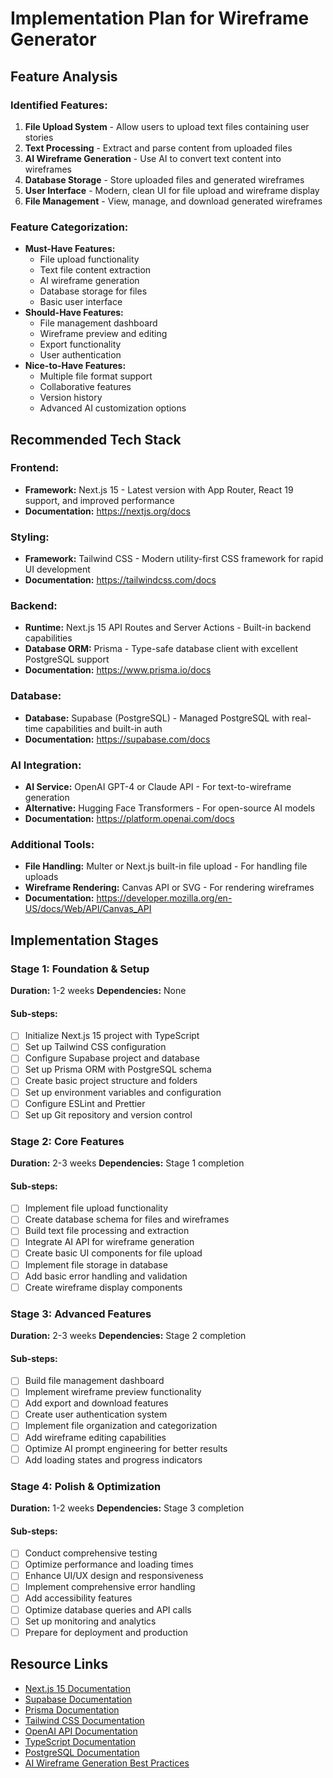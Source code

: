 # Implementation Plan for Wireframe Generator

## Feature Analysis

### Identified Features:

1. **File Upload System** - Allow users to upload text files containing user stories
2. **Text Processing** - Extract and parse content from uploaded files
3. **AI Wireframe Generation** - Use AI to convert text content into wireframes
4. **Database Storage** - Store uploaded files and generated wireframes
5. **User Interface** - Modern, clean UI for file upload and wireframe display
6. **File Management** - View, manage, and download generated wireframes

### Feature Categorization:

- **Must-Have Features:**
  - File upload functionality
  - Text file content extraction
  - AI wireframe generation
  - Database storage for files
  - Basic user interface
- **Should-Have Features:**
  - File management dashboard
  - Wireframe preview and editing
  - Export functionality
  - User authentication
- **Nice-to-Have Features:**
  - Multiple file format support
  - Collaborative features
  - Version history
  - Advanced AI customization options

## Recommended Tech Stack

### Frontend:

- **Framework:** Next.js 15 - Latest version with App Router, React 19 support, and improved performance
- **Documentation:** https://nextjs.org/docs

### Styling:

- **Framework:** Tailwind CSS - Modern utility-first CSS framework for rapid UI development
- **Documentation:** https://tailwindcss.com/docs

### Backend:

- **Runtime:** Next.js 15 API Routes and Server Actions - Built-in backend capabilities
- **Database ORM:** Prisma - Type-safe database client with excellent PostgreSQL support
- **Documentation:** https://www.prisma.io/docs

### Database:

- **Database:** Supabase (PostgreSQL) - Managed PostgreSQL with real-time capabilities and built-in auth
- **Documentation:** https://supabase.com/docs

### AI Integration:

- **AI Service:** OpenAI GPT-4 or Claude API - For text-to-wireframe generation
- **Alternative:** Hugging Face Transformers - For open-source AI models
- **Documentation:** https://platform.openai.com/docs

### Additional Tools:

- **File Handling:** Multer or Next.js built-in file upload - For handling file uploads
- **Wireframe Rendering:** Canvas API or SVG - For rendering wireframes
- **Documentation:** https://developer.mozilla.org/en-US/docs/Web/API/Canvas_API

## Implementation Stages

### Stage 1: Foundation & Setup

**Duration:** 1-2 weeks
**Dependencies:** None

#### Sub-steps:

- [ ] Initialize Next.js 15 project with TypeScript
- [ ] Set up Tailwind CSS configuration
- [ ] Configure Supabase project and database
- [ ] Set up Prisma ORM with PostgreSQL schema
- [ ] Create basic project structure and folders
- [ ] Set up environment variables and configuration
- [ ] Configure ESLint and Prettier
- [ ] Set up Git repository and version control

### Stage 2: Core Features

**Duration:** 2-3 weeks
**Dependencies:** Stage 1 completion

#### Sub-steps:

- [ ] Implement file upload functionality
- [ ] Create database schema for files and wireframes
- [ ] Build text file processing and extraction
- [ ] Integrate AI API for wireframe generation
- [ ] Create basic UI components for file upload
- [ ] Implement file storage in database
- [ ] Add basic error handling and validation
- [ ] Create wireframe display components

### Stage 3: Advanced Features

**Duration:** 2-3 weeks
**Dependencies:** Stage 2 completion

#### Sub-steps:

- [ ] Build file management dashboard
- [ ] Implement wireframe preview functionality
- [ ] Add export and download features
- [ ] Create user authentication system
- [ ] Implement file organization and categorization
- [ ] Add wireframe editing capabilities
- [ ] Optimize AI prompt engineering for better results
- [ ] Add loading states and progress indicators

### Stage 4: Polish & Optimization

**Duration:** 1-2 weeks
**Dependencies:** Stage 3 completion

#### Sub-steps:

- [ ] Conduct comprehensive testing
- [ ] Optimize performance and loading times
- [ ] Enhance UI/UX design and responsiveness
- [ ] Implement comprehensive error handling
- [ ] Add accessibility features
- [ ] Optimize database queries and API calls
- [ ] Set up monitoring and analytics
- [ ] Prepare for deployment and production

## Resource Links

- [Next.js 15 Documentation](https://nextjs.org/docs)
- [Supabase Documentation](https://supabase.com/docs)
- [Prisma Documentation](https://www.prisma.io/docs)
- [Tailwind CSS Documentation](https://tailwindcss.com/docs)
- [OpenAI API Documentation](https://platform.openai.com/docs)
- [TypeScript Documentation](https://www.typescriptlang.org/docs)
- [PostgreSQL Documentation](https://www.postgresql.org/docs)
- [AI Wireframe Generation Best Practices](https://www.banani.co/product/ai-wireframe-generator)
